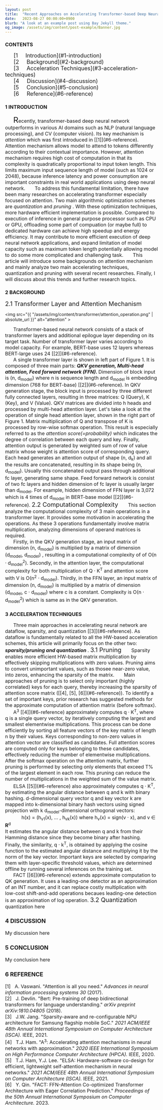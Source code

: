 ```yaml
---
layout: post
title:  "Recent Approaches on Accelerating Transformer-based Deep Neural Network"
date:   2023-08-27 00:00:00+0900
blurb: "A look at an example post using Bay Jekyll theme."
og_image: /assets/img/content/post-example/Banner.jpg
---
```



<!-- <img src="{{ "/assets/img/content/post-example/Banner.jpg" | absolute_url }}" alt="bay" class="post-pic"/> -->




### CONTENTS

<span style="font-size: 18px;">
&ensp; &ensp; [1 &nbsp; &nbsp; Introduction](#1-introduction)
<br>
&ensp; &ensp; [2 &nbsp; &nbsp; Background](#2-background)
<br>
&ensp; &ensp; [3 &nbsp; &nbsp; Acceleration Techniques](#3-acceleration-techniques)
<br>
&ensp; &ensp; [4 &nbsp; &nbsp; Discussion](#4-discussion)
<br>
&ensp; &ensp; [5 &nbsp; &nbsp; Conclusion](#5-conclusion)
<br>
&ensp; &ensp; [6 &nbsp; &nbsp; Reference](#6-reference)
<br>
</span>


### 1 INTRODUCTION

<span style="font-size: 16px;">
&nbsp; &nbsp; &nbsp; <span style="font-size: 26px;">R</span>ecently, transformer-based deep neural network outperforms in various AI domains such as
NLP (natural language processing), and CV (computer vision). Its key mechanism is <em> attention </em> which was first introduced in [[1]](#6-reference).
Attention mechanism allows model to attend to tokens differently according to their contextual importance. However, attention mechanism
requires high cost of computation in that its complexity is quadratically proportional to input token length. This limits maximum input sequence length
of model (such as 1024 or 2048), because inference latency and power consumption are important constraints in real world applications using deep neural network.
</span>



<span style="font-size: 16px;">
&nbsp; &nbsp; &nbsp; To address this fundamental limitation, there have been many researches on accelerating transformer especially focused on attention. Two main
algorithmic optimization schemes are <em> quantization </em> and <em> pruning </em>. With these optimization techniques, more hardware efficient implementation is
possible. Compared to execution of inference in general purpose processor such as CPU or GPU, offloading some part of compuation (or maybe full) to dedicated hardware can
achieve high speedup and energy efficiency. It may contribute to more efficient execution of deep neural network applications, and expand limitation of model
capacity such as maximum token length potentially allowing model to do some more complicated and challenging task.
</span>

<span style="font-size: 16px;">
&nbsp; &nbsp; &nbsp; This article will introduce some backgrounds on attention mechanism and mainly analyze two main accelerating techniques, quantization
and pruning with several recent researches. Finally, I will discuss about this trends and further research topics.
</span>

### 2 BACKGROUND

<span style="font-size: 20px;">
2.1 Transformer Layer and Attention Mechanism
</span>

<img src="{{ "/assets/img/content/transformer/attention_operation.png" | absolute_url }}" alt="attention" >
<br>

<span style="font-size: 16px;">
&nbsp; &nbsp; &nbsp; Transformer-based neural network consists of a stack of transformer layers and additional epilogue layer depending on its target task.
Number of transformer layer varies according to model capacity. For example, BERT-base uses 12 layers whereas BERT-large uses 24 [[2]](#6-reference). 
<br>
&nbsp; &nbsp; &nbsp; A single transformer layer is shown in left part of Figure 1. It is composed of three main parts:
<strong> <em> QKV generation, Multi-head attention, Feed forward network (FFN). </em> </strong>
 Dimension of block input is (n, d<sub>model</sub>) where n is sequence length and d<sub>model</sub> is embedding
dimension (768 for BERT-base) [[2]](#6-reference). In QKV generation stage, the block input is processed by three different fully connected layers,
resulting in three matrices: Q (Query), K (Key), and V (Value). QKV matrices are divided into h heads and processed by multi-head attention layer. Let's take
a look at the operation of single head attention layer, shown in the right part of Figure 1. Matrix multiplication of Q and transpose of K is processed by
row-wise softmax operation. This result is especially referred to as the <em> attention score(=probability) </em> which indicates the degree of correlation
between each query and key. Finally, attention output is generated by weighted sum of row of value matrix whose weight is attention score of corresponding
query. Each head generates an attention output of shape (n, d<sub>k</sub>) and all the results are concatenated, resulting in its shape being
(n, d<sub>model</sub>). Usually this concatenated output pass through additional fc layer, generating same shape.
Feed forward network is consist of two fc layers and hidden dimension of fc layer
is usually larger than d<sub>model</sub>.
For example, hidden dimension of FFN layer is 3,072 which is 4 times of d<sub>model</sub> in BERT-base model [[2]](#6-reference).
</span>


<span style="font-size: 20px;">
2.2 Computational Complexity
</span>

<span style="font-size: 16px;">
&nbsp; &nbsp; &nbsp; This section analyze the computational complexity of 3 main operations in a transformer layer. It provides some motivation in accelerating
the operations. As these 3 operations fundamentally involve matrix multiplication, analyzing dimensions of operand matrices is required.
<br>
&nbsp; &nbsp; &nbsp; Firstly, in the QKV generation stage, an input matrix of dimension (n, d<sub>model</sub>) is multiplied by 
a matrix of dimension (d<sub>model</sub>, d<sub>model</sub>)
, resulting in a computational complexity of of O(n &#183; d<sub>model</sub><sup>2</sup>).
Secondly, in the attention layer, the computational complexity for both multiplication of Q &#183; K<sup>T</sup> and attention score with V
is O(n<sup>2</sup> &#183; d<sub>model</sub>). 
Thirdly, in the FFN layer, an input matrix of dimension (n, d<sub>model</sub>) is multiplied by 
a matrix of dimension (d<sub>model</sub>, c &#183; d<sub>model</sub>) where c is a constant. Complexity is O(n &#183; d<sub>model</sub><sup>2</sup>) which
is same as in the QKV generation.
</span>

### 3 ACCELERATION TECHNIQUES
<span style="font-size: 16px;">
&nbsp; &nbsp; &nbsp; Three main approaches in accelerating neural network are dataflow, sparsity, and quantization [[3]](#6-reference). As dataflow is
fundamentally related to all the HW-based acceleration schemes, this article will primarily focus on the other two:
<strong> <em> sparsity/pruning and quantization </em> </strong>.
</span>

<span style="font-size: 20px;">
3.1 Pruning
</span>

<span style="font-size: 16px;">
&nbsp; &nbsp; &nbsp; Sparsity enables more efficient HW-based matrix multiplication by effectively skipping multiplications with zero values. Pruning aims to
convert unimportant values, such as thosee near-zero value, into zeros, enhancing the sparsity of the matrix.
</span>

<span style="font-size: 16px;">
&nbsp; &nbsp; &nbsp; Main approaches of pruning is to select only important (highly correlated) keys for each query, thereby increasing the sparsity of
attention score matrix ([[4], [5], [6]](#6-reference)). To identify a set of important keys, prior research has suggested methods for the
approximate computation of attention matrix (before softmax).
<br>
&nbsp; &nbsp; &nbsp;  A<sup>3</sup> [[4]](#6-reference) approximately computes q &#183; K<sup>T</sup>,
where q is a single query vector, by iteratively computing the largest and smallest elementwise multiplications. This process can be done
efficiently by sorting all feature vectors of the key matrix of length n by their values. Keys corresponding to non-zero values in attention vector are
classified as candidates. Full attention scores are computed only for keys belonging to these candidates, effectively reducing the number of elementwise
multiplications. After the softmax operation on the attention matrix, further pruning is performed by selecting only elements that exceed 
T% of the largest element in each row. This pruning can reduce the number of multiplications in the weighted sum of the value matrix.
<br>
&nbsp; &nbsp; &nbsp; ELSA [[5]](#6-reference) also approximately computes q &#183; K<sup>T</sup>,
by estimating the angular distance between q and k with binary hashing. d-dimensional query vector q and key vector k are mapped into k-dimensional binary
hash vectors using signed projection with k d<sub>model</sub>-dimensional orthogonal vectors:
<br>
&nbsp; &nbsp; &nbsp; &nbsp; &nbsp; &nbsp; 
h(x) = (h<sub>v1</sub>(x), ... , h<sub>vk</sub>(x)) where h<sub>v</sub>(x) = sign(v &#183; x), and v &isin; <strong>R</strong><sup>d</sup>
<br>
It estimates the angular distance between q and k from their Hamming distance since they become binary after hashing. Finally, the similarity, q &#183;
k<sup>T</sup>, is obtained by applying the cosine function to the estimated angular distance and multiplying it by the norm of the key vector.
Important keys are selected by comparing them with layer-specific threshold values,
which are determined offline by running several inferences on the training set.
<br>
&nbsp; &nbsp; &nbsp; FACT [[6]](#6-reference) extends approximate computation to QK generation. It uses a leading-one detector as an approximation of an INT
number, and it can replace costly multiplication with low-cost shift-and-add operations becaues leading-one detection is an approximation of log operation.
</span>



<span style="font-size: 20px;">
3.2 Quantization
</span>

<span style="font-size: 16px;">
&nbsp; &nbsp; &nbsp; quantization here
<span>

### 4 DISCUSSION
<span style="font-size: 16px;">
My discussion here
</span>

### 5 CONCLUSION
<span style="font-size: 16px;">
My conclusion here
</span>

### 6 REFERENCE
<span style="font-size: 16px;">
[1] &nbsp; A. Vaswani. "Attention is all you need." <em> Advances in neural information processing systems 30 </em> (2017).
<br>
[2] &nbsp; J. Devlin. "Bert: Pre-training of deep bidirectional transformers for language understanding." <em> arXiv preprint arXiv:1810.04805 </em> (2018).
<br>
[3] &nbsp; J.W. Jang. "Sparsity-aware and re-configurable NPU architecture for Samsung flagship mobile SoC."
<em> 2021 ACM/IEEE 48th Annual International Symposium on Computer Architecture (ISCA). </em> IEEE, 2021.
<br>
[4] &nbsp; T.J. Ham. "A<sup>3</sup>: Accelerating attention mechanisms in neural networks with approximation." 
<em> 2020 IEEE International Symposium on High Performance Computer Architecture (HPCA). </em> IEEE, 2020.
<br>
[5] &nbsp; T.J. Ham, Y.J. Lee. "ELSA: Hardware-software co-design for efficient, lightweight self-attention mechanism in neural networks."
<em> 2021 ACM/IEEE 48th Annual International Symposium on Computer Architecture (ISCA). </em> IEEE, 2021.
<br>
[6] &nbsp; Y. Qin. "FACT: FFN-Attention Co-optimized Transformer Architecture with Eager Correlation Prediction."
<em> Proceedings of the 50th Annual International Symposium on Computer Architecture. </em> 2023.
<br>
</span>


